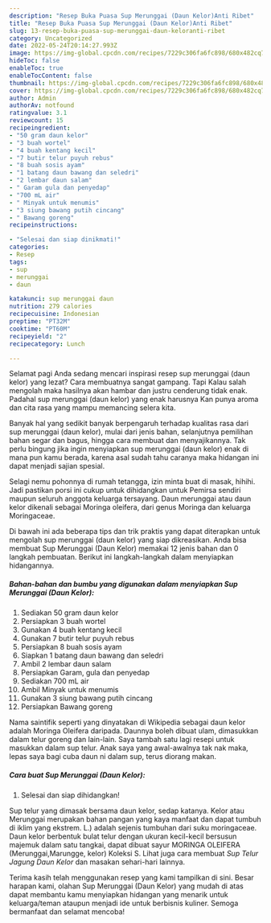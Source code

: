 ```yaml
---
description: "Resep Buka Puasa Sup Merunggai (Daun Kelor)Anti Ribet"
title: "Resep Buka Puasa Sup Merunggai (Daun Kelor)Anti Ribet"
slug: 13-resep-buka-puasa-sup-merunggai-daun-keloranti-ribet
category: Uncategorized
date: 2022-05-24T20:14:27.993Z
image: https://img-global.cpcdn.com/recipes/7229c306fa6fc898/680x482cq70/sup-merunggai-daun-kelor-foto-resep-utama.jpg
hideToc: false
enableToc: true
enableTocContent: false
thumbnail: https://img-global.cpcdn.com/recipes/7229c306fa6fc898/680x482cq70/sup-merunggai-daun-kelor-foto-resep-utama.jpg
cover: https://img-global.cpcdn.com/recipes/7229c306fa6fc898/680x482cq70/sup-merunggai-daun-kelor-foto-resep-utama.jpg
author: Admin
authorAv: notfound
ratingvalue: 3.1
reviewcount: 15
recipeingredient:
- "50 gram daun kelor"
- "3 buah wortel"
- "4 buah kentang kecil"
- "7 butir telur puyuh rebus"
- "8 buah sosis ayam"
- "1 batang daun bawang dan seledri"
- "2 lembar daun salam"
- " Garam gula dan penyedap"
- "700 mL air"
- " Minyak untuk menumis"
- "3 siung bawang putih cincang"
- " Bawang goreng"
recipeinstructions:

- "Selesai dan siap dinikmati!"
categories:
- Resep
tags:
- sup
- merunggai
- daun

katakunci: sup merunggai daun 
nutrition: 279 calories
recipecuisine: Indonesian
preptime: "PT32M"
cooktime: "PT60M"
recipeyield: "2"
recipecategory: Lunch

---
```



Selamat pagi Anda sedang mencari inspirasi resep sup merunggai (daun kelor) yang lezat? Cara membuatnya sangat gampang. Tapi Kalau salah mengolah maka hasilnya akan hambar dan justru cenderung tidak enak. Padahal sup merunggai (daun kelor) yang enak harusnya Kan punya aroma dan cita rasa yang mampu memancing selera kita.


Banyak hal yang sedikit banyak berpengaruh terhadap kualitas rasa dari sup merunggai (daun kelor), mulai dari jenis bahan, selanjutnya pemilihan bahan segar dan bagus, hingga cara membuat dan menyajikannya. Tak perlu bingung jika ingin menyiapkan sup merunggai (daun kelor) enak di mana pun kamu berada, karena asal sudah tahu caranya maka hidangan ini dapat menjadi sajian spesial.

Selagi nemu pohonnya di rumah tetangga, izin minta buat di masak, hihihi. Jadi pastikan porsi ini cukup untuk dihidangkan untuk Pemirsa sendiri maupun seluruh anggota keluarga tersayang. Daun merunggai atau daun kelor dikenali sebagai Moringa oleifera, dari genus Moringa dan keluarga Moringaceae.


Di bawah ini ada beberapa tips dan trik praktis yang dapat diterapkan untuk mengolah sup merunggai (daun kelor) yang siap dikreasikan. Anda bisa membuat Sup Merunggai (Daun Kelor) memakai 12 jenis bahan dan 0 langkah pembuatan. Berikut ini langkah-langkah dalam menyiapkan hidangannya.

<!--inarticleads1-->

##### Bahan-bahan dan bumbu yang digunakan dalam menyiapkan Sup Merunggai (Daun Kelor):

1. Sediakan 50 gram daun kelor
1. Persiapkan 3 buah wortel
1. Gunakan 4 buah kentang kecil
1. Gunakan 7 butir telur puyuh rebus
1. Persiapkan 8 buah sosis ayam
1. Siapkan 1 batang daun bawang dan seledri
1. Ambil 2 lembar daun salam
1. Persiapkan  Garam, gula dan penyedap
1. Sediakan 700 mL air
1. Ambil  Minyak untuk menumis
1. Gunakan 3 siung bawang putih cincang
1. Persiapkan  Bawang goreng


Nama saintifik seperti yang dinyatakan di Wikipedia sebagai daun kelor adalah Moringa Oleifera daripada. Daunnya boleh dibuat ulam, dimasukkan dalam telur goreng dan lain-lain. Saya tambah satu lagi resepi untuk masukkan dalam sup telur. Anak saya yang awal-awalnya tak nak maka, lepas saya bagi cuba daun ni dalam sup, terus diorang makan. 

<!--inarticleads2-->

##### Cara buat Sup Merunggai (Daun Kelor):


1. Selesai dan siap dihidangkan!

Sup telur yang dimasak bersama daun kelor, sedap katanya. Kelor atau Merunggai merupakan bahan pangan yang kaya manfaat dan dapat tumbuh di iklim yang ekstrem. L.) adalah sejenis tumbuhan dari suku moringaceae. Daun kelor berbentuk bulat telur dengan ukuran kecil-kecil bersusun majemuk dalam satu tangkai, dapat dibuat sayur MORINGA OLEIFERA (Merunggai,Marungge, kelor) Koleksi S. Lihat juga cara membuat *Sup Telur Jagung Daun Kelor* dan masakan sehari-hari lainnya. 

Terima kasih telah menggunakan resep yang kami tampilkan di sini. Besar harapan kami, olahan Sup Merunggai (Daun Kelor) yang mudah di atas dapat membantu kamu menyiapkan hidangan yang menarik untuk keluarga/teman ataupun menjadi ide untuk berbisnis kuliner. Semoga bermanfaat dan selamat mencoba!
